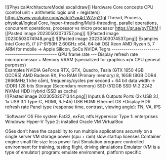
![[PhysicalArchitectureModel.excalidraw]]
Hardware
	Core concepts
		CPU (control unit + arithmetic logic unit + registers) https://www.youtube.com/watch?v=4rLW7zg21gI
			Thread, Process, physical/logical Core, hyper-threading/Multi-threading, parallel operations, concurrent operations, processor vs micro processor https://qr.ae/pyTEhM			![[Pasted image 20230503073757.png]]
			![[Pasted image 20230503074948.png]]
			![[Pasted image 20230503074537.png]]
			Examples
				Intel Core i5, i7 (i7-9750H 2.60GHz x64, 64-bit OS) Xeon
				AMD Ryzen 5, 7
				ARM for mobile -> Apple Silicon, SoCs
				NVIDA Tegra
			--------------------------------------------------
		GPU frame rate --- Display refresh rate
			microprocessor + Memory VRAM (specialized for graphics =/= CPU general purposes)  
			Examples
				NVIDIA GeForce RTX, GTX, Quadro, Tesla (GTX 1650 4GB GDDR5)
				AMD Radeon RX, Pro
		RAM (Primary memory)
			8, 16GB (8GB DDR4 2666MHz,1 khe cắm), frequency/cycles per second + 64 bit data width -> (DDR) 128 bits 
		Storage (Secondary memory)
			SSD (512GB SSD M.2 2242 NVMe)
			HDD
			Hybrid (SSD as cache)	
			![[Pasted image 20230502071344.png]]
	Inputs & Outputs
		Ports (2x USB 3.1, 1x USB 3.1 Type-C, HDMI, RJ-45)
			USB
			HDMI
			Ethernet
		OS
		*Display
			HDR
			refresh rate
			Panel type (response time, contrast, viewing angle): TN, VA, IPS

'Software'
	OS
	File system
		Fat32, exFat, ntfs
	Hypervisor
		Type 1: enterprises
			 Windows: Hyper-V
		Type 2: installed
			Oracle VM VirtualBox

OSes don't have the capability to run multiple applications *securely* on a single server
	VM
		storage
		power (cpu + ram)
		slow startup
		licenses
	Container engine
		small file size
		less power
		fast
Simulation program: controlled environment for training, testing
	flight, driving simulations
Emulator  (VM is a type of emulator) program: emulate environment, platform specific
	
	
